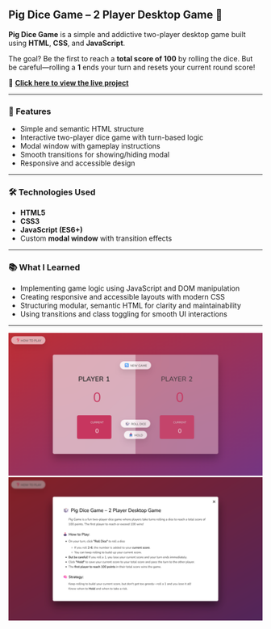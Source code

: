 ## Pig Dice Game – 2 Player Desktop Game 🎲

**Pig Dice Game** is a simple and addictive two-player desktop game built using **HTML**, **CSS**, and **JavaScript**.

The goal? Be the first to reach a **total score of 100** by rolling the dice. But be careful—rolling a **1** ends your turn and resets your current round score!

🔗 **[Click here to view the live project](https://bahareh-bahrami.github.io/Pig-Game/)**

---

### 🚀 Features

- Simple and semantic HTML structure  
- Interactive two-player dice game with turn-based logic  
- Modal window with gameplay instructions  
- Smooth transitions for showing/hiding modal  
- Responsive and accessible design

---
  
### 🛠️ Technologies Used

- **HTML5**
- **CSS3**
- **JavaScript (ES6+)**
- Custom **modal window** with transition effects

---

### 📚 What I Learned 

- Implementing game logic using JavaScript and DOM manipulation  
- Creating responsive and accessible layouts with modern CSS  
- Structuring modular, semantic HTML for clarity and maintainability  
- Using transitions and class toggling for smooth UI interactions

---

![Game Screenshot](./screenshot1.png)
![Modal Window Screenshot](./screenshot2.png)
